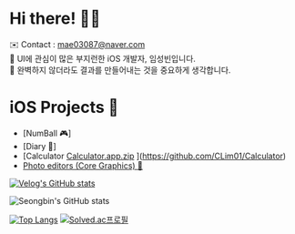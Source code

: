# Hi there! 👋🏻

<span> ✉️ Contact : mae03087@naver.com </span> <br>
<span> 🔎 UI에 관심이 많은 부지런한 iOS 개발자, 임성빈입니다. </span> <br>
<span> 📱 완벽하지 않더라도 결과를 만들어내는 것을 중요하게 생각합니다. </span>

# iOS Projects 🚀
* [NumBall 🎮]
* [Diary 📖]
* [Calculator [Calculator.app.zip](https://github.com/CLim01/CLim01/files/8183389/Calculator.app.zip)
](https://github.com/CLim01/Calculator)
* [Photo editors (Core Graphics) 🎨](https://github.com/clarkeben/Basic-Photo-Editor) 

[![Velog's GitHub stats](https://velog-readme-stats.vercel.app/api/badge?name=Seongbin)](https://velog.io/@mae03087)

![Seongbin's GitHub stats](https://github-readme-stats.vercel.app/api?username=Clim01&show_icons=true&theme=material-palenight)

[![Top Langs](https://github-readme-stats.vercel.app/api/top-langs/?username=Clim01&layout=compact&theme=material-palenight&langs_count=8)](https://github.com/anuraghazra/github-readme-stats)
[![Solved.ac프로필](http://mazassumnida.wtf/api/v2/generate_badge?boj=clim03087)](https://solved.ac/clim03087)
